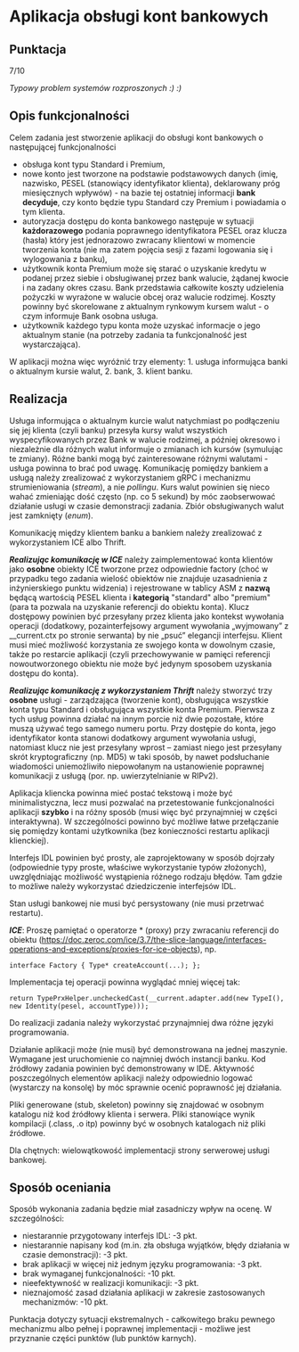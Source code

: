 # Aplikacja obsługi kont bankowych

## Punktacja
7/10

*Typowy problem systemów rozproszonych :) :)*

## Opis funkcjonalności

Celem zadania jest stworzenie aplikacji do obsługi kont bankowych o następującej funkcjonalności

- obsługa kont typu Standard i Premium,
- nowe konto jest tworzone na podstawie podstawowych danych (imię, nazwisko, PESEL (stanowiący identyfikator klienta), deklarowany próg miesięcznych wpływów) - na bazie tej ostatniej informacji **bank decyduje**, czy konto będzie typu Standard czy Premium i powiadamia o tym klienta.
- autoryzacja dostępu do konta bankowego następuje w sytuacji **każdorazowego** podania poprawnego identyfikatora PESEL oraz klucza (hasła) który jest jednorazowo zwracany klientowi w momencie tworzenia konta (nie ma zatem pojęcia sesji z fazami logowania się i wylogowania z banku),
- użytkownik konta Premium może się starać o uzyskanie kredytu  w podanej przez siebie i  obsługiwanej przez bank walucie, żądanej kwocie i na zadany okres czasu. Bank  przedstawia całkowite koszty udzielenia pożyczki w wyrażone w walucie obcej oraz walucie rodzimej. Koszty powinny być skorelowane z aktualnym rynkowym kursem walut - o czym informuje Bank osobna usługa.
- użytkownik każdego typu konta może uzyskać informacje o jego aktualnym stanie (na potrzeby zadania ta funkcjonalność jest wystarczająca).

W aplikacji można więc wyróżnić trzy elementy: 1. usługa informująca banki o aktualnym kursie walut, 2. bank, 3. klient banku.

## Realizacja

Usługa informująca o aktualnym kurcie walut natychmiast po podłączeniu się jej klienta (czyli banku) przesyła kursy walut wszystkich wyspecyfikowanych przez Bank w walucie rodzimej, a później okresowo i niezależnie dla różnych walut informuje o zmianach ich kursów (symulując te zmiany). Różne banki mogą być zainteresowane różnymi walutami - usługa powinna to brać pod uwagę.  Komunikację pomiędzy bankiem a usługą należy zrealizować z wykorzystaniem gRPC i mechanizmu strumieniowania (_stream_), a nie _pollingu_. Kurs walut powinien się nieco wahać zmieniając dość często (np. co 5 sekund) by móc zaobserwować działanie usługi w czasie demonstracji zadania. Zbiór obsługiwanych walut jest zamknięty (_enum_).

Komunikację między klientem banku a bankiem należy zrealizować z wykorzystaniem ICE albo Thrift.

***Realizując komunikację w ICE*** należy zaimplementować konta klientów jako **osobne** obiekty ICE tworzone przez odpowiednie factory (choć w przypadku tego zadania wielość obiektów nie znajduje uzasadnienia z inżynierskiego punktu widzenia) i rejestrowane w tablicy ASM z **nazwą** będącą wartością PESEL klienta i **kategorią** "standard" albo "premium" (para ta pozwala na uzyskanie referencji do obiektu konta). Klucz dostępowy powinien być przesyłany przez klienta jako kontekst wywołania operacji (dodatkowy, pozainterfejsowy argument wywołania „wyjmowany” z \_\_current.ctx po stronie serwanta) by nie „psuć” elegancji interfejsu. Klient musi mieć możliwość korzystania ze swojego konta w dowolnym czasie, także po restarcie aplikacji (czyli przechowywanie w pamięci referencji nowoutworzonego obiektu nie może być jedynym sposobem uzyskania dostępu do konta).

***Realizując komunikację z wykorzystaniem Thrift*** należy stworzyć trzy **osobne** usługi - zarządzająca (tworzenie kont), obsługująca wszystkie konta typu Standard i obsługująca wszystkie konta Premium. Pierwsza z tych usług powinna działać na innym porcie niż dwie pozostałe, które muszą używać tego samego numeru portu. Przy dostępie do konta, jego identyfikator konta stanowi dodatkowy argument wywołania usługi, natomiast klucz nie jest przesyłany wprost – zamiast niego jest przesyłany skrót kryptograficzny  (np. MD5) w taki sposób, by nawet podsłuchanie wiadomości uniemożliwiło niepowołanym na ustanowienie poprawnej komunikacji z usługą (por. np. uwierzytelnianie w RIPv2).

Aplikacja kliencka powinna mieć postać tekstową i może być minimalistyczna, lecz musi pozwalać na przetestowanie funkcjonalności aplikacji **szybko** i na różny sposób (musi więc być przynajmniej w części interaktywna). W szczególności powinno być możliwe łatwe przełączanie się pomiędzy kontami użytkownika (bez konieczności restartu aplikacji klienckiej).

Interfejs IDL powinien być prosty, ale zaprojektowany w sposób dojrzały (odpowiednie typy proste, właściwe wykorzystanie typów złożonych), uwzględniając możliwość wystąpienia różnego rodzaju błędów. Tam gdzie to możliwe należy wykorzystać dziedziczenie interfejsów IDL.

Stan usługi bankowej nie musi być persystowany (nie musi przetrwać restartu).

***ICE***: Proszę pamiętać o operatorze \* (proxy) przy zwracaniu referencji do obiektu (https://doc.zeroc.com/ice/3.7/the-slice-language/interfaces-operations-and-exceptions/proxies-for-ice-objects), np. 
```
interface Factory { Type* createAccount(...); };
```
Implementacja tej operacji powinna wyglądać mniej więcej tak:  
```
return TypePrxHelper.uncheckedCast(__current.adapter.add(new TypeI(), new Identity(pesel, accountType)));
```

Do realizacji zadania należy wykorzystać przynajmniej dwa różne języki programowania.

Działanie aplikacji może (nie musi) być demonstrowana na jednej maszynie. Wymagane jest uruchomienie co najmniej dwóch instancji banku. Kod źródłowy zadania powinien być demonstrowany w IDE. Aktywność poszczególnych elementów aplikacji należy odpowiednio logować (wystarczy na konsolę) by móc sprawnie ocenić poprawność jej działania.

Pliki generowane (stub, skeleton) powinny się znajdować w osobnym katalogu niż kod źródłowy klienta i serwera. Pliki stanowiące wynik kompilacji (.class, .o itp) powinny być w osobnych katalogach niż pliki źródłowe.

Dla chętnych: wielowątkowość implementacji strony serwerowej usługi bankowej.

## Sposób oceniania

Sposób wykonania zadania będzie miał zasadniczy wpływ na ocenę. W szczególności:

- niestarannie przygotowany interfejs IDL: -3 pkt.
- niestarannie napisany kod (m.in. zła obsługa wyjątków, błędy działania w czasie demonstracji): -3 pkt.
- brak aplikacji w więcej niż jednym języku programowania: -3 pkt.
- brak wymaganej funkcjonalności: -10 pkt.
- nieefektywność w realizacji komunikacji: -3 pkt.
- nieznajomość zasad działania aplikacji w zakresie zastosowanych mechanizmów: -10 pkt.

Punktacja dotyczy sytuacji ekstremalnych - całkowitego braku pewnego mechanizmu albo pełnej i poprawnej implementacji - możliwe jest przyznanie części punktów (lub punktów karnych).
